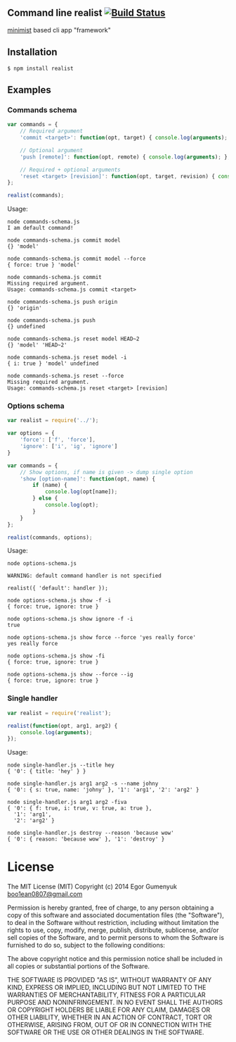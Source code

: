 ## Command line realist [![Build Status](https://travis-ci.org/boo1ean/realist.png?branch=master)](https://travis-ci.org/boo1ean/realist)

[minimist](https://github.com/substack/minimist) based cli app "framework"

## Installation

    $ npm install realist

## Examples

### Commands schema

```javascript
var commands = {
	// Required argument
	'commit <target>': function(opt, target) { console.log(arguments); },

	// Optional argument
	'push [remote]': function(opt, remote) { console.log(arguments); },

	// Required + optional arguments
	'reset <target> [revision]': function(opt, target, revision) { console.log(arguments); }
};

realist(commands);
```

Usage:

```
node commands-schema.js
I am default command!
```

```
node commands-schema.js commit model
{} 'model'
```

```
node commands-schema.js commit model --force
{ force: true } 'model'
```

```
node commands-schema.js commit
Missing required argument.
Usage: commands-schema.js commit <target>
```

```
node commands-schema.js push origin
{} 'origin'
```

```
node commands-schema.js push
{} undefined
```

```
node commands-schema.js reset model HEAD~2
{} 'model' 'HEAD~2'
```

```
node commands-schema.js reset model -i
{ i: true } 'model' undefined
```

```
node commands-schema.js reset --force
Missing required argument.
Usage: commands-schema.js reset <target> [revision]
```

### Options schema

```javascript
var realist = require('../');

var options = {
	'force': ['f', 'force'],
	'ignore': ['i', 'ig', 'ignore']
}

var commands = {
	// Show options, if name is given -> dump single option
	'show [option-name]': function(opt, name) {
		if (name) {
			console.log(opt[name]);
		} else {
			console.log(opt);
		}
	}
};

realist(commands, options);
```

Usage:

```
node options-schema.js

WARNING: default command handler is not specified

realist({ 'default': handler });

```

```
node options-schema.js show -f -i
{ force: true, ignore: true }
```

```
node options-schema.js show ignore -f -i
true
```

```
node options-schema.js show force --force 'yes really force'
yes really force
```

```
node options-schema.js show -fi
{ force: true, ignore: true }
```

```
node options-schema.js show --force --ig
{ force: true, ignore: true }
```

### Single handler

```javascript
var realist = require('realist');

realist(function(opt, arg1, arg2) {
	console.log(arguments);
});
```

Usage:

```
node single-handler.js --title hey
{ '0': { title: 'hey' } }
```

```
node single-handler.js arg1 arg2 -s --name johny
{ '0': { s: true, name: 'johny' }, '1': 'arg1', '2': 'arg2' }
```

```
node single-handler.js arg1 arg2 -fiva          
{ '0': { f: true, i: true, v: true, a: true },
  '1': 'arg1',
  '2': 'arg2' }
```

```
node single-handler.js destroy --reason 'because wow'
{ '0': { reason: 'because wow' }, '1': 'destroy' }
```

# License

The MIT License (MIT)
Copyright (c) 2014 Egor Gumenyuk <boo1ean0807@gmail.com>

Permission is hereby granted, free of charge, to any person obtaining a copy
of this software and associated documentation files (the "Software"), to deal
in the Software without restriction, including without limitation the rights
to use, copy, modify, merge, publish, distribute, sublicense, and/or sell
copies of the Software, and to permit persons to whom the Software is
furnished to do so, subject to the following conditions:

The above copyright notice and this permission notice shall be included in all
copies or substantial portions of the Software.

THE SOFTWARE IS PROVIDED "AS IS", WITHOUT WARRANTY OF ANY KIND,
EXPRESS OR IMPLIED, INCLUDING BUT NOT LIMITED TO THE WARRANTIES OF
MERCHANTABILITY, FITNESS FOR A PARTICULAR PURPOSE AND NONINFRINGEMENT.
IN NO EVENT SHALL THE AUTHORS OR COPYRIGHT HOLDERS BE LIABLE FOR ANY CLAIM,
DAMAGES OR OTHER LIABILITY, WHETHER IN AN ACTION OF CONTRACT, TORT OR
OTHERWISE, ARISING FROM, OUT OF OR IN CONNECTION WITH THE SOFTWARE OR THE USE
OR OTHER DEALINGS IN THE SOFTWARE.
